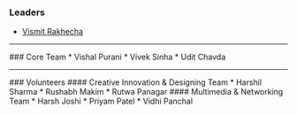 ### Leaders
* [Vismit Rakhecha](mailto:vismit.rakhecha@owasp.org)
<hr></hr>
### Core Team
* Vishal Purani
* Vivek Sinha
* Udit Chavda
<hr></hr>
### Volunteers
#### Creative Innovation & Designing Team
* Harshil Sharma
* Rushabh Makim
* Rutwa Panagar
#### Multimedia & Networking Team
* Harsh Joshi
* Priyam Patel
* Vidhi Panchal
